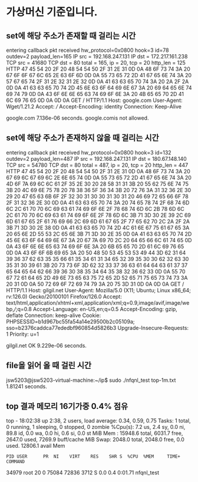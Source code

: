 # 가상머신 기준입니다.

## set에 해당 주소가 존재할 때 걸리는 시간

entering callback
pkt received
hw_protocol=0x0800 hook=3 id=78 outdev=2 payload_len=165
IP src = 192.168.247.131
IP dst = 172.217.161.238
TCP src = 41680
TCP dst = 80
total = 165, ip = 20, tcp = 20 
http_len = 125
HTTP
47 45 54 20 2F 20 48 54 54 50 2F 31 2E 31 0D 0A 
48 6F 73 74 3A 20 67 6F 6F 67 6C 65 2E 63 6F 6D 
0D 0A 55 73 65 72 2D 41 67 65 6E 74 3A 20 57 67 
65 74 2F 31 2E 32 31 2E 32 0D 0A 41 63 63 65 70 
74 3A 20 2A 2F 2A 0D 0A 41 63 63 65 70 74 2D 45 
6E 63 6F 64 69 6E 67 3A 20 69 64 65 6E 74 69 74 
79 0D 0A 43 6F 6E 6E 65 63 74 69 6F 6E 3A 20 4B 
65 65 70 2D 41 6C 69 76 65 0D 0A 0D 0A 
GET / HTTP/1.1
Host: google.com
User-Agent: Wget/1.21.2
Accept: */*
Accept-Encoding: identity
Connection: Keep-Alive


google.com
7.136e-06 seconds.
google.comis not allowed.


## set에 해당 주소가 존재하지 않을 때 걸리는 시간

entering callback
pkt received
hw_protocol=0x0800 hook=3 id=132 outdev=2 payload_len=487
IP src = 192.168.247.131
IP dst = 180.67.148.140
TCP src = 54780
TCP dst = 80
total = 487, ip = 20, tcp = 20 
http_len = 447
HTTP
47 45 54 20 2F 20 48 54 54 50 2F 31 2E 31 0D 0A 
48 6F 73 74 3A 20 67 69 6C 67 69 6C 2E 6E 65 74 
0D 0A 55 73 65 72 2D 41 67 65 6E 74 3A 20 4D 6F 
7A 69 6C 6C 61 2F 35 2E 30 20 28 58 31 31 3B 20 
55 62 75 6E 74 75 3B 20 4C 69 6E 75 78 20 78 38 
36 5F 36 34 3B 20 72 76 3A 31 32 36 2E 30 29 20 
47 65 63 6B 6F 2F 32 30 31 30 30 31 30 31 20 46 
69 72 65 66 6F 78 2F 31 32 36 2E 30 0D 0A 41 63 
63 65 70 74 3A 20 74 65 78 74 2F 68 74 6D 6C 2C 
61 70 70 6C 69 63 61 74 69 6F 6E 2F 78 68 74 6D 
6C 2B 78 6D 6C 2C 61 70 70 6C 69 63 61 74 69 6F 
6E 2F 78 6D 6C 3B 71 3D 30 2E 39 2C 69 6D 61 67 
65 2F 61 76 69 66 2C 69 6D 61 67 65 2F 77 65 62 
70 2C 2A 2F 2A 3B 71 3D 30 2E 38 0D 0A 41 63 63 
65 70 74 2D 4C 61 6E 67 75 61 67 65 3A 20 65 6E 
2D 55 53 2C 65 6E 3B 71 3D 30 2E 35 0D 0A 41 63 
63 65 70 74 2D 45 6E 63 6F 64 69 6E 67 3A 20 67 
7A 69 70 2C 20 64 65 66 6C 61 74 65 0D 0A 43 6F 
6E 6E 65 63 74 69 6F 6E 3A 20 6B 65 65 70 2D 61 
6C 69 76 65 0D 0A 43 6F 6F 6B 69 65 3A 20 50 48 
50 53 45 53 53 49 44 3D 62 31 64 39 36 37 62 63 
35 35 66 61 35 34 61 31 34 65 32 39 35 30 30 62 
32 63 30 35 31 30 39 61 3B 20 73 73 6F 3D 62 32 
33 37 36 63 61 64 64 63 61 37 37 65 64 65 64 62 
66 39 36 30 38 35 34 64 35 38 32 36 62 33 0D 0A 
55 70 67 72 61 64 65 2D 49 6E 73 65 63 75 72 65 
2D 52 65 71 75 65 73 74 73 3A 20 31 0D 0A 50 72 
69 6F 72 69 74 79 3A 20 75 3D 31 0D 0A 0D 0A 
GET / HTTP/1.1
Host: gilgil.net
User-Agent: Mozilla/5.0 (X11; Ubuntu; Linux x86_64; rv:126.0) Gecko/20100101 Firefox/126.0
Accept: text/html,application/xhtml+xml,application/xml;q=0.9,image/avif,image/webp,*/*;q=0.8
Accept-Language: en-US,en;q=0.5
Accept-Encoding: gzip, deflate
Connection: keep-alive
Cookie: PHPSESSID=b1d967bc55fa54a14e29500b2c05109a; sso=b2376caddca77ededbf960854d5826b3
Upgrade-Insecure-Requests: 1
Priority: u=1


gilgil.net
OK
9.229e-06 seconds.

## file을 읽어 올 때 걸린 시간
jsw5203@jsw5203-virtual-machine:~/ip$ sudo ./nfqnl_test top-1m.txt
1.81241 seconds.
## top 결과 메모리 16기가중 0.4% 점유
top - 18:02:38 up  2:38,  2 users,  load average: 0.34, 0.59, 0.75
Tasks:   1 total,   0 running,   1 sleeping,   0 stopped,   0 zombie
%Cpu(s):  7.2 us,  2.4 sy,  0.0 ni, 89.8 id,  0.0 wa,  0.0 hi,  0.6 si,  0.0 st
MiB Mem :  15948.6 total,   6031.7 free,   2647.0 used,   7269.9 buff/cache
MiB Swap:   2048.0 total,   2048.0 free,      0.0 used.  12806.1 avail Mem 

    PID USER      PR  NI    VIRT    RES    SHR S  %CPU  %MEM     TIME+ COMMAND                                                          
  34979 root      20   0   75084  72836   3712 S   0.0   0.4   0:01.71 nfqnl_test


